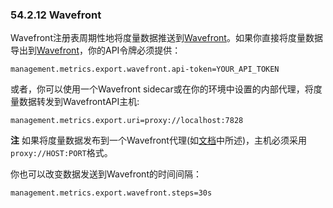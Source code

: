 ### 54.2.12 Wavefront

Wavefront注册表周期性地将度量数据推送到[Wavefront](http://micrometer.io/docs/registry/wavefront)。如果你直接将度量数据导出到[Wavefront](https://www.wavefront.com/)，你的API令牌必须提供：
```properties
management.metrics.export.wavefront.api-token=YOUR_API_TOKEN
```
或者，你可以使用一个Wavefront sidecar或在你的环境中设置的内部代理，将度量数据转发到WavefrontAPI主机:
```properties
management.metrics.export.uri=proxy://localhost:7828
```

**注** 如果将度量数据发布到一个Wavefront代理(如[文档](https://docs.wavefront.com/proxies_installing.html)中所述)，主机必须采用`proxy://HOST:PORT`格式。

你也可以改变数据发送到Wavefront的时间间隔：
```properties
management.metrics.export.wavefront.steps=30s
```
